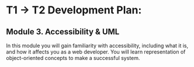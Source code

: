 # T1 → T2 Development Plan:
## Module 3. Accessibility & UML

In this module you will gain familiarity with accessibility, including what it is, and how it affects you as a web developer. You will learn representation of object-oriented concepts to make a successful system.
